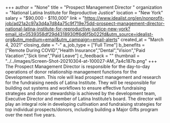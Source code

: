 +++
author = "None"
title = "Prospect Management Director "
organization = "National Latina Institute for Reproductive Justice"
location = "New York"
salary = "$90,000 - $110,000"
link = "https://www.idealist.org/en/nonprofit-job/ad21a2c97a3d4a7d84a75c9f719e75dd-prospect-management-director-national-latina-institute-for-reproductive-justice-new-york?email_id=0539358df29d4318930ff6d6f5b022fd&utm_source=idealist-org&utm_medium=email&utm_campaign=email-alerts"
created_at = "March 4, 2021"
closing_date = "-"
a_job_type = ["Full Time"]
b_benefits = ["Remote During COVID","Health Insurance","Dental","Vision","Paid Vacation","Sick time","Paid Leave"]
c_feedback = ""
thumbnail = "../../images/Screen-Shot-20210304-at-100027-AM_7a4c187b.png"
+++
The Prospect Management Director is responsible for the day-to-day operations of donor relationship management functions for the Development team. This role will lead prospect management and research for the fundraising needs of Latina Institute. They will be responsible for building out systems and workflows to ensure effective fundraising strategies and donor stewardship is achieved by the development team, Executive Director and member of Latina Institute’s board. The director will play an integral role in developing cultivation and fundraising strategies for top individual prospects/donors, including building a Major Gifts program over the next five years.